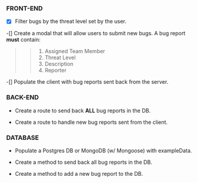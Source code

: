 ### FRONT-END
-[x] Filter bugs by the threat level set by the user.

-[] Create a modal that will allow users to submit new bugs. A bug report **must** contain:

>> 1. Assigned Team Member
>> 2. Threat Level
>> 3. Description
>> 4. Reporter

-[] Populate the client with bug reports sent back from the server.

### BACK-END
- Create a route to send back **ALL** bug reports in the DB.

- Create a route to handle new bug reports sent from the client.

### DATABASE
- Populate a Postgres DB or MongoDB (w/ Mongoose) with exampleData.

- Create a method to send back all bug reports in the DB.

- Create a method to add a new bug report to the DB.